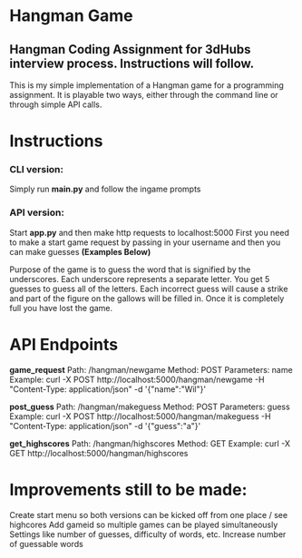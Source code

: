 # Hangman Game

## Hangman Coding Assignment for 3dHubs interview process. Instructions will follow.

This is my simple implementation of a Hangman game for a programming assignment. It is playable two ways, either through the command line or through simple API calls. 


# Instructions

### CLI version:
Simply run **main.py** and follow the ingame prompts

### API version:
Start **app.py** and then make http requests to localhost:5000
First you need to make a start game request by passing in your username and then you can make guesses **(Examples Below)**

Purpose of the game is to guess the word that is signified by the underscores. Each underscore represents a separate letter. You get 5 guesses to guess all of the letters. Each incorrect guess will cause a strike and part of the figure on the gallows will be filled in. Once it is completely full you have lost the game.

# API Endpoints

**game_request**
Path: /hangman/newgame
Method: POST
Parameters: name
Example: curl -X POST http://localhost:5000/hangman/newgame -H "Content-Type: application/json" -d '{"name":"Wil"}'

**post_guess**
Path: /hangman/makeguess
Method: POST
Parameters: guess
Example: curl -X POST http://localhost:5000/hangman/makeguess -H "Content-Type: application/json" -d '{"guess":"a"}'

**get_highscores**
Path: /hangman/highscores
Method: GET
Example: curl -X GET http://localhost:5000/hangman/highscores



# Improvements still to be made:

Create start menu so both versions can be kicked off from one place / see highcores
Add gameid so multiple games can be played simultaneously
Settings like number of guesses, difficulty of words, etc.
Increase number of guessable words
